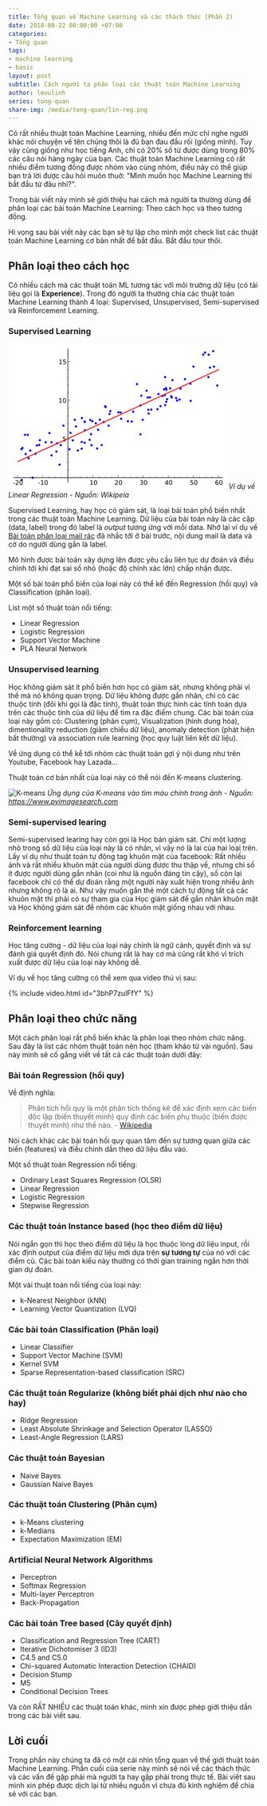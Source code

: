 ```yaml
---
title: Tổng quan về Machine Learning và các thách thức (Phần 2)
date: 2018-08-22 00:00:00 +07:00
categories:
- Tổng quan
tags:
- machine learning
- basic
layout: post
subtitle: Cách người ta phân loại các thuật toán Machine Learning
author: levulinh
series: tong-quan
share-img: /media/tong-quan/lin-reg.png
---
```


Có rất nhiều thuật toán Machine Learning, nhiều đến mức chỉ nghe người khác nói chuyện về tên chúng thôi là đủ bạn đau đầu rồi (giống mình). Tuy vậy cũng giống như học tiếng Anh, chỉ có 20% số từ được dùng trong 80% các câu nói hàng ngày của bạn. Các thuật toán Machine Learning có rất nhiều điểm tương đồng được nhóm vào cùng nhóm, điều này có thể giúp bạn trả lời được câu hỏi muôn thuở: "Mình muốn học Machine Learning thì bắt đầu từ đâu nhỉ?".

Trong bài viết này mình sẽ giới thiệu hai cách mà người ta thường dùng để phân loại các bài toán Machine Learning: Theo cách học và theo tương đồng.

Hi vọng sau bài viết này các bạn sẽ tự lập cho mình một check list các thuật toán Machine Learning cơ bản nhất để bắt đầu. Bắt đầu tour thôi.

## Phân loại theo cách học

Có nhiều cách mà các thuật toán ML tương tác với môi trường dữ liệu (có tài liệu gọi là **Experience**). Trong đó người ta thường chia các thuật toán Machine Learning thành 4 loại: Supervised, Unsupervised, Semi-supervised và Reinforcement Learning.

### Supervised Learning

![Linear Regression](/media/tong-quan/lin-reg.png)
*Ví dụ về Linear Regression - Nguồn: Wikipeia*

Supervised Learning, hay học có giám sát, là loại bài toán phổ biến nhất trong các thuật toán Machine Learning. Dữ liệu của bài toán này là các cặp (data, label) trong đó label là *output* tương ứng với mỗi data. Nhớ lại ví dụ về [Bài toán phân loại mail rác](/2018-08-17-tong-quan-ve-machine-learning-va-cac-thach-thuc-p1/#machine-learning-vs-hard-code) đã nhắc tới ở bài trước, nội dung mail là data và cờ do người dùng gắn là label.

Mô hình được bài toán xây dựng lên được yêu cầu liên tục dự đoán và điều chỉnh tới khi đạt sai số nhỏ (hoặc độ chính xác lớn) chấp nhận được.

Một số bài toán phổ biến của loại này có thể kể đến Regression (hồi quy) và Classification (phân loại).

List một số thuật toán nổi tiếng:
- Linear Regression
- Logistic Regression
- Support Vector Machine
- PLA Neural Network

### Unsupervised learning

Học không giám sát ít phổ biến hơn học có giám sát, nhưng không phải vì thế mà nó không quan trọng. Dữ liệu không được gắn nhãn, chỉ có các thuộc tính (đôi khi gọi là đặc tính), thuật toán thực hình các tính toán dựa trên các thuộc tính của dữ liệu để tìm ra đặc điểm chung. Các bài toán của loại này gồm có: Clustering (phân cụm), Visualization (hình dung hóa), dimentionality reduction (giảm chiều dữ liệu), anomaly detection (phát hiện bất thường) và association rule learning (học quy luật liên kết dữ liệu).

Về ứng dụng có thể kể tới nhóm các thuật toán gợi ý nội dung như trên Youtube, Facebook hay Lazada...

Thuật toán cơ bản nhất của loại này có thể nói đến K-means clustering.

![K-means](https://www.pyimagesearch.com/wp-content/uploads/2014/05/batman-colors.jpg)
*Ứng dụng của K-means vào tìm màu chính trong ảnh - Nguồn: <https://www.pyimagesearch.com>*

### Semi-supervised learing

Semi-supervised learing hay còn gọi là Học bán giám sát. Chỉ một lượng nhỏ trong số dữ liệu của loại này là có nhãn, vì vậy nó là lai của hai loại trên. Lấy ví dụ như thuật toán tự động tag khuôn mặt của facebook: Rất nhiều ảnh và rất nhiều khuôn mặt của người dùng được thu thập về, nhưng chỉ số ít được người dùng gắn nhãn (coi như là nguồn đáng tin cậy), số còn lại facebook chỉ có thể dự đoán rằng một người này xuất hiện trong nhiều ảnh nhưng không rõ là ai. Như vậy muốn gắn thẻ một cách tự động tất cả các khuôn mặt thì phải có sự tham gia của Học giám sát để gắn nhãn khuôn mặt và Học không giám sát để nhóm các khuôn mặt giống nhau với nhau.

### Reinforcement learning

Học tăng cường -  dữ liệu của loại này chính là ngữ cảnh, quyết định và sự đánh giá quyết định đó. Nói chung rất là hay cơ mà cũng rất khó vì trích xuất được dữ liệu của loại này không dễ.

Ví dụ về học tăng cường có thể xem qua video thú vị sau:

{% include video.html id="3bhP7zulFfY" %}

## Phân loại theo chức năng

Một cách phân loại rất phổ biến khác là phân loại theo nhóm chức năng. Sau đây là list các nhóm thuật toán nên học (tham khảo từ vài nguồn). Sau này mình sẽ cố gắng viết về tất cả các thuật toán dưới đây:

### Bài toán Regression (hồi quy)

Về định nghĩa:

>Phân tích hồi quy là một phân tích thống kê để xác định xem các biến độc lập (biến thuyết minh) quy định các biến phụ thuộc (biến được thuyết minh) như thế nào. - [Wikipedia](https://vi.wikipedia.org/wiki/Ph%C3%A2n_t%C3%ADch_h%E1%BB%93i_quy)

Nói cách khác các bài toán hồi quy quan tâm đến sự tương quan giữa các biến (features) và điều chỉnh dần theo dữ liệu đầu vào.

Một số thuật toán Regression nổi tiếng:
- Ordinary Least Squares Regression (OLSR)
- Linear Regression
- Logistic Regression
- Stepwise Regression

### Các thuật toán Instance based (học theo điểm dữ liệu)

Nói ngắn gọn thì học theo điểm dữ liệu là học thuộc lòng dữ liệu input, rồi xác định output của điểm dữ liệu mới dựa trên **sự tương tự** của nó với các điểm cũ. Các bài toán kiểu này thường có thời gian training ngắn hơn thời gian dự đoán.

Một vài thuật toán nổi tiếng của loại này:
- k-Nearest Neighbor (kNN)
- Learning Vector Quantization (LVQ)

### Các bài toán Classification (Phân loại)
- Linear Classifier
- Support Vector Machine (SVM)
- Kernel SVM
- Sparse Representation-based classification (SRC)

### Các thuật toán Regularize (không biết phải dịch như nào cho hay)

- Ridge Regression
- Least Absolute Shrinkage and Selection Operator (LASSO)
- Least-Angle Regression (LARS)

### Các thuật toán Bayesian

- Naive Bayes
- Gaussian Naive Bayes

### Các thuật toán Clustering (Phân cụm)

- k-Means clustering
- k-Medians
- Expectation Maximization (EM)

### Artificial Neural Network Algorithms
- Perceptron
- Softmax Regression
- Multi-layer Perceptron
- Back-Propagation

### Các bài toán Tree based (Cây quyết định)

- Classification and Regression Tree (CART)
- Iterative Dichotomiser 3 (ID3)
- C4.5 and C5.0
- Chi-squared Automatic Interaction Detection (CHAID)
- Decision Stump
- M5
- Conditional Decision Trees

Và còn RẤT NHIỀU các thuật toán khác, mình xin được phép giới thiệu dần trong các bài viết sau.

## Lời cuối

Trong phần này chúng ta đã có một cái nhìn tổng quan về thế giới thuật toán Machine Learning. Phần cuối của serie này mình sẽ nói về các thách thức và các vấn đề gặp phải mà người ta hay gặp phải trong thực tế. Bài viết sau mình xin phép được dịch lại từ nhiều nguồn vì chưa đủ kinh nghiệm để chia sẻ với các bạn.